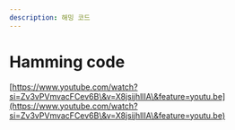 ```yaml
---
description: 해밍 코드
---
```


# Hamming code

[https://www.youtube.com/watch?si=Zv3vPVmvacFCev6B\&v=X8jsijhllIA\&feature=youtu.be](https://www.youtube.com/watch?si=Zv3vPVmvacFCev6B\&v=X8jsijhllIA\&feature=youtu.be)
